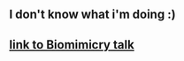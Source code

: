 ## I don't know what i'm doing :)

## [link to Biomimicry talk](https://docs.google.com/presentation/d/1DaqKbjL8H7AKJ003OL9TnvJ7_EOrcw8AE_HwvBHbRx0/edit?usp=sharing)
